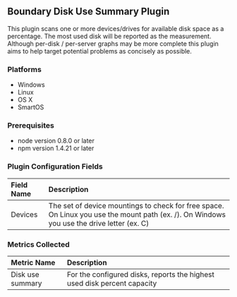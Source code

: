 Boundary Disk Use Summary Plugin
--------------------------------

This plugin scans one or more devices/drives for available disk space as a percentage.
The most used disk will be reported as the measurement.
Although per-disk / per-server graphs may be more complete this plugin aims to help target potential problems as concisely as possible.

### Platforms
- Windows
- Linux
- OS X
- SmartOS

### Prerequisites
- node version 0.8.0 or later
- npm version 1.4.21 or later

### Plugin Configuration Fields

|Field Name|Description                                                                                                                              |
|:------|:----------------------------------------------------------------------------------------------------------------------------------------|
|Devices|The set of device mountings to check for free space. On Linux you use the mount path (ex. /). On Windows you use the drive letter (ex. C)|

### Metrics Collected

|Metric Name     |Description                                                             |
|:---------------|:-----------------------------------------------------------------------|
|Disk use summary|For the configured disks, reports the highest used disk percent capacity|



